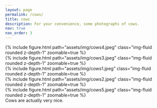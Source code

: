 ```yaml
---
layout: page
permalink: /cows/
title: cows
description: For your convenience, some photographs of cows.
nav: true
nav_order: 3
---
```



<div class="row mt-3">
    <div class="col-sm mt-3 mt-md-0">
        {% include figure.html path="assets/img/cows4.jpeg" class="img-fluid rounded z-depth-1" zoomable=true %}
    </div>
     <div class="col-sm mt-3 mt-md-0">
        {% include figure.html path="assets/img/cows3.jpeg" class="img-fluid rounded z-depth-1" zoomable=true %}
    </div>
</div>

<div class="row mt-3">
    <div class="col-sm mt-3 mt-md-0">
        {% include figure.html path="assets/img/cows1.jpeg" class="img-fluid rounded z-depth-1" zoomable=true %}
    </div>
</div>

<div class="row mt-3">
    <div class="col-sm mt-3 mt-md-0">
        {% include figure.html path="assets/img/cows2.jpeg" class="img-fluid rounded z-depth-1" zoomable=true %}
    </div>
    <div class="col-sm mt-3 mt-md-0">
        {% include figure.html path="assets/img/cows5.jpeg" class="img-fluid rounded z-depth-1" zoomable=true %}
    </div>
</div>

<div class="caption">
    Cows are actually very nice.
</div>
